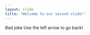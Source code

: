 ```yaml
---
layout: slide
title: "Welcome to our second slide!"
---
```

Bad joke
Use the left arrow to go back!
